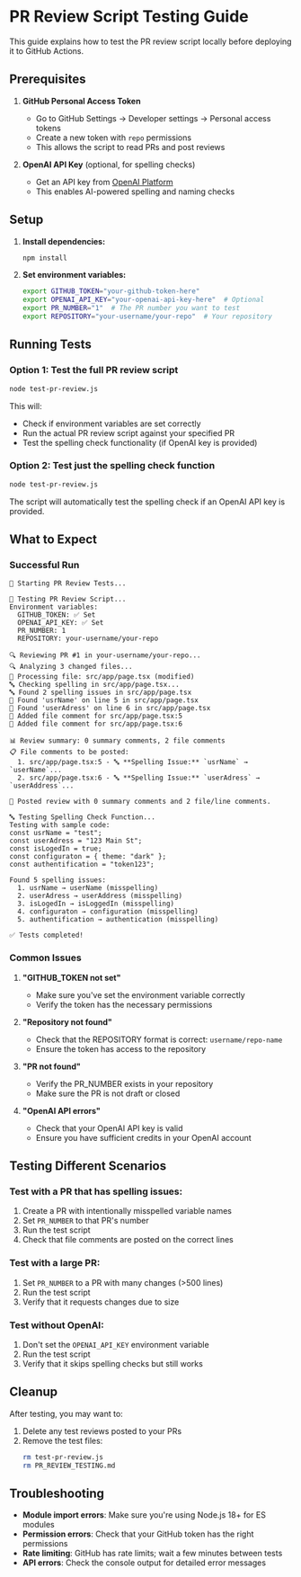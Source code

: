 # PR Review Script Testing Guide

This guide explains how to test the PR review script locally before deploying it to GitHub Actions.

## Prerequisites

1. **GitHub Personal Access Token**

   - Go to GitHub Settings → Developer settings → Personal access tokens
   - Create a new token with `repo` permissions
   - This allows the script to read PRs and post reviews

2. **OpenAI API Key** (optional, for spelling checks)
   - Get an API key from [OpenAI Platform](https://platform.openai.com/api-keys)
   - This enables AI-powered spelling and naming checks

## Setup

1. **Install dependencies:**

   ```bash
   npm install
   ```

2. **Set environment variables:**
   ```bash
   export GITHUB_TOKEN="your-github-token-here"
   export OPENAI_API_KEY="your-openai-api-key-here"  # Optional
   export PR_NUMBER="1"  # The PR number you want to test
   export REPOSITORY="your-username/your-repo"  # Your repository
   ```

## Running Tests

### Option 1: Test the full PR review script

```bash
node test-pr-review.js
```

This will:

- Check if environment variables are set correctly
- Run the actual PR review script against your specified PR
- Test the spelling check functionality (if OpenAI key is provided)

### Option 2: Test just the spelling check function

```bash
node test-pr-review.js
```

The script will automatically test the spelling check if an OpenAI API key is provided.

## What to Expect

### Successful Run

```
🚀 Starting PR Review Tests...

🧪 Testing PR Review Script...
Environment variables:
  GITHUB_TOKEN: ✅ Set
  OPENAI_API_KEY: ✅ Set
  PR_NUMBER: 1
  REPOSITORY: your-username/your-repo

🔍 Reviewing PR #1 in your-username/your-repo...
🔍 Analyzing 3 changed files...
📄 Processing file: src/app/page.tsx (modified)
🔤 Checking spelling in src/app/page.tsx...
🔤 Found 2 spelling issues in src/app/page.tsx
📍 Found 'usrName' on line 5 in src/app/page.tsx
📍 Found 'userAdress' on line 6 in src/app/page.tsx
📝 Added file comment for src/app/page.tsx:5
📝 Added file comment for src/app/page.tsx:6

📊 Review summary: 0 summary comments, 2 file comments
📋 File comments to be posted:
  1. src/app/page.tsx:5 - 🔤 **Spelling Issue:** `usrName` → `userName`...
  2. src/app/page.tsx:6 - 🔤 **Spelling Issue:** `userAdress` → `userAddress`...

📝 Posted review with 0 summary comments and 2 file/line comments.

🔤 Testing Spelling Check Function...
Testing with sample code:
const usrName = "test";
const userAdress = "123 Main St";
const isLogedIn = true;
const configuraton = { theme: "dark" };
const authentification = "token123";

Found 5 spelling issues:
  1. usrName → userName (misspelling)
  2. userAdress → userAddress (misspelling)
  3. isLogedIn → isLoggedIn (misspelling)
  4. configuraton → configuration (misspelling)
  5. authentification → authentication (misspelling)

✅ Tests completed!
```

### Common Issues

1. **"GITHUB_TOKEN not set"**

   - Make sure you've set the environment variable correctly
   - Verify the token has the necessary permissions

2. **"Repository not found"**

   - Check that the REPOSITORY format is correct: `username/repo-name`
   - Ensure the token has access to the repository

3. **"PR not found"**

   - Verify the PR_NUMBER exists in your repository
   - Make sure the PR is not draft or closed

4. **"OpenAI API errors"**
   - Check that your OpenAI API key is valid
   - Ensure you have sufficient credits in your OpenAI account

## Testing Different Scenarios

### Test with a PR that has spelling issues:

1. Create a PR with intentionally misspelled variable names
2. Set `PR_NUMBER` to that PR's number
3. Run the test script
4. Check that file comments are posted on the correct lines

### Test with a large PR:

1. Set `PR_NUMBER` to a PR with many changes (>500 lines)
2. Run the test script
3. Verify that it requests changes due to size

### Test without OpenAI:

1. Don't set the `OPENAI_API_KEY` environment variable
2. Run the test script
3. Verify that it skips spelling checks but still works

## Cleanup

After testing, you may want to:

1. Delete any test reviews posted to your PRs
2. Remove the test files:
   ```bash
   rm test-pr-review.js
   rm PR_REVIEW_TESTING.md
   ```

## Troubleshooting

- **Module import errors**: Make sure you're using Node.js 18+ for ES modules
- **Permission errors**: Check that your GitHub token has the right permissions
- **Rate limiting**: GitHub has rate limits; wait a few minutes between tests
- **API errors**: Check the console output for detailed error messages
